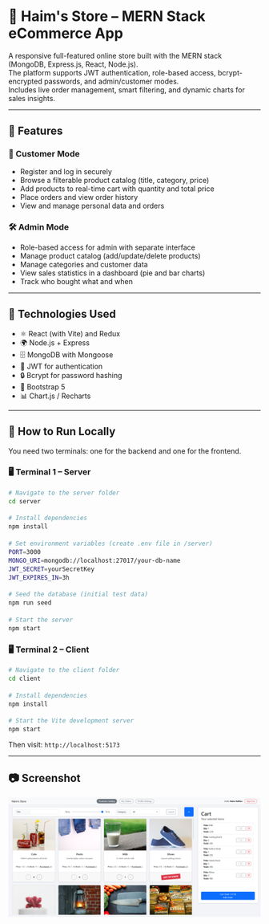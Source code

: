 # 🛒 Haim's Store – MERN Stack eCommerce App

A responsive full-featured online store built with the MERN stack (MongoDB, Express.js, React, Node.js).  
The platform supports JWT authentication, role-based access, bcrypt-encrypted passwords, and admin/customer modes.  
Includes live order management, smart filtering, and dynamic charts for sales insights.

---

## 🧠 Features

### 👤 Customer Mode

- Register and log in securely
- Browse a filterable product catalog (title, category, price)
- Add products to real-time cart with quantity and total price
- Place orders and view order history
- View and manage personal data and orders

### 🛠️ Admin Mode

- Role-based access for admin with separate interface
- Manage product catalog (add/update/delete products)
- Manage categories and customer data
- View sales statistics in a dashboard (pie and bar charts)
- Track who bought what and when

---

## 🧰 Technologies Used

- ⚛️ React (with Vite) and Redux
- 🌍 Node.js + Express
- 🗄️ MongoDB with Mongoose
- 🔐 JWT for authentication
- 🔒 Bcrypt for password hashing
- 🎨 Bootstrap 5
- 📊 Chart.js / Recharts

---

## 🚀 How to Run Locally

You need two terminals: one for the backend and one for the frontend.

### 🖥️ Terminal 1 – Server

```bash
# Navigate to the server folder
cd server

# Install dependencies
npm install

# Set environment variables (create .env file in /server)
PORT=3000
MONGO_URI=mongodb://localhost:27017/your-db-name
JWT_SECRET=yourSecretKey
JWT_EXPIRES_IN=3h

# Seed the database (initial test data)
npm run seed

# Start the server
npm start
```

### 🖥️ Terminal 2 – Client

```bash
# Navigate to the client folder
cd client

# Install dependencies
npm install

# Start the Vite development server
npm start
```

Then visit: `http://localhost:5173`

---

## 📷 Screenshot

![Main UI](./client/public/screenshots/ss1.png)
